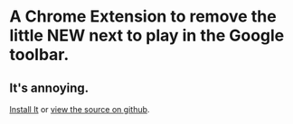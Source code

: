 # A Chrome Extension to remove the little NEW next to play in the Google toolbar.

## It's annoying.


[Install It](https://github.com/elgreg/Google-Play-Not-So-New/blob/master/google_play_minus_new.crx?raw=true)
or [view the source on github](https://github.com/elgreg/Google-Play-Not-So-New/).


